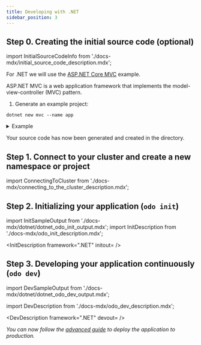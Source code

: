 ```yaml
---
title: Developing with .NET
sidebar_position: 3
---
```


## Step 0. Creating the initial source code (optional)

import InitialSourceCodeInfo from './docs-mdx/initial_source_code_description.mdx';

<InitialSourceCodeInfo/>

For .NET we will use the [ASP.NET Core MVC](https://docs.microsoft.com/en-us/aspnet/core/tutorials/first-mvc-app/start-mvc?view=aspnetcore-6.0&tabs=visual-studio-code) example. 

ASP.NET MVC is a web application framework that implements the model-view-controller (MVC) pattern.

1. Generate an example project:

```console
dotnet new mvc --name app
```
<details>
<summary>Example</summary>

```shell
$ dotnet new mvc --name app
Welcome to .NET 6.0!
---------------------
SDK Version: 6.0.104

...

The template "ASP.NET Core Web App (Model-View-Controller)" was created successfully.
This template contains technologies from parties other than Microsoft, see https://aka.ms/aspnetcore/6.0-third-party-notices for details.

Processing post-creation actions...
Running 'dotnet restore' on /Users/user/app/app.csproj...
  Determining projects to restore...
  Restored /Users/user/app/app.csproj (in 84 ms).
Restore succeeded.
```
</details>

Your source code has now been generated and created in the directory.


## Step 1. Connect to your cluster and create a new namespace or project

import ConnectingToCluster from './docs-mdx/connecting_to_the_cluster_description.mdx';

<ConnectingToCluster/>

## Step 2. Initializing your application (`odo init`)

import InitSampleOutput from './docs-mdx/dotnet/dotnet_odo_init_output.mdx';
import InitDescription from './docs-mdx/odo_init_description.mdx';

<InitDescription framework=".NET" initout=<InitSampleOutput/> />

## Step 3. Developing your application continuously (`odo dev`)

import DevSampleOutput from './docs-mdx/dotnet/dotnet_odo_dev_output.mdx';

import DevDescription from './docs-mdx/odo_dev_description.mdx';

<DevDescription framework=".NET" devout=<DevSampleOutput/> />


_You can now follow the [advanced guide](../advanced/deploy/dotnet.md) to deploy the application to production._
